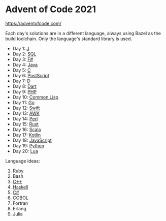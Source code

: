 # Advent of Code 2021

https://adventofcode.com/

Each day's solutions are in a different language, always using Bazel as the
build toolchain. Only the language's standard library is used.

- Day 1: [J](<https://en.wikipedia.org/wiki/J_(programming_language)>)
- Day 2: [SQL](https://en.wikipedia.org/wiki/SQL)
- Day 3: [F#](<https://en.wikipedia.org/wiki/FSharp_(programming_language)>)
- Day 4: [Java](<https://en.wikipedia.org/wiki/Java_(programming_language)>)
- Day 5: [C](<https://en.wikipedia.org/wiki/C_(programming_language)>)
- Day 6: [PostScript](https://en.wikipedia.org/wiki/PostScript)
- Day 7: [D](<https://en.wikipedia.org/wiki/D_(programming_language)>)
- Day 8: [Dart](<https://en.wikipedia.org/wiki/Dart_(programming_language)>)
- Day 9: [PHP](https://en.wikipedia.org/wiki/PHP)
- Day 10: [Common Lisp](https://en.wikipedia.org/wiki/Common_Lisp)
- Day 11: [Go](<https://en.wikipedia.org/wiki/Go_(programming_language)>)
- Day 12: [Swift](<https://en.wikipedia.org/wiki/Swift_(programming_language)>)
- Day 13: [AWK](https://en.wikipedia.org/wiki/AWK)
- Day 14: [Perl](<https://en.wikipedia.org/wiki/Perl_(programming_language)>)
- Day 15: [Rust](<https://en.wikipedia.org/wiki/Rust_(programming_language)>)
- Day 16: [Scala](<https://en.wikipedia.org/wiki/Scala_(programming_language)>)
- Day 17: [Kotlin](<https://en.wikipedia.org/wiki/Kotlin_(programming_language)>)
- Day 18: [JavaScript](https://en.wikipedia.org/wiki/JavaScript)
- Day 19: [Python](<https://en.wikipedia.org/wiki/Python_(programming_language)>)
- Day 20: [Lua](<https://en.wikipedia.org/wiki/Lua_(programming_language)>)

Language ideas:

1. [Ruby](https://github.com/coinbase/rules_ruby)
1. Bash
1. [C++](https://docs.bazel.build/versions/main/be/c-cpp.html)
1. [Haskell](https://github.com/tweag/rules_haskell)
1. [C#](https://github.com/bazelbuild/rules_dotnet)
1. COBOL
1. Fortran
1. Erlang
1. Julia
